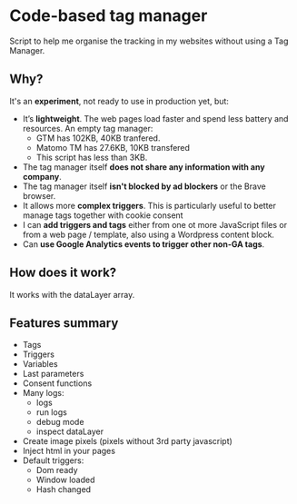 # Code-based tag manager

Script to help me organise the tracking in my websites without using a Tag Manager.

## Why?

It's an **experiment**, not ready to use in production yet, but:

- It’s **lightweight**. The web pages load faster and spend less battery and resources. An empty tag manager:
  - GTM has 102KB, 40KB tranfered.
  - Matomo TM has 27.6KB, 10KB transfered
  - This script has less than 3KB. 
- The tag manager itself **does not share any information with any company**.
- The tag manager itself **isn't blocked by ad blockers** or the Brave browser.
- It allows more **complex triggers**. This is particularly useful to better manage tags together with cookie consent
- I can **add triggers and tags** either from one ot more JavaScript files or from a web page / template, also using a Wordpress content block.
- Can **use Google Analytics events to trigger other non-GA tags**.

## How does it work?

It works with the dataLayer array.

## Features summary

- Tags
- Triggers
- Variables
- Last parameters
- Consent functions
- Many logs:
  - logs
  - run logs
  - debug mode
  - inspect dataLayer
- Create image pixels (pixels without 3rd party javascript)
- Inject html in your pages
- Default triggers:
  - Dom ready
  - Window loaded
  - Hash changed

